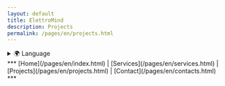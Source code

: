 ```yaml
---
layout: default
title: ElettroMind
description: Projects
permalink: /pages/en/projects.html
---
```

<details>
  <summary>🌍 Language</summary>
  <ul>
    <li><a href="/pages/it/progetti.html">🇮🇹 Italiano</a></li>
    <li><a href="/pages/en/index.html">🇬🇧 English</a></li>
  </ul>
</details>
***
[Home](/pages/en/index.html) | [Services](/pages/en/services.html) | [Projects](/pages/en/projects.html) | [Contact](/pages/en/contacts.html)
***
